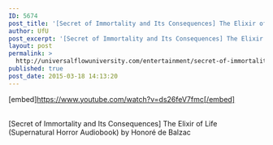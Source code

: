 ```yaml
---
ID: 5674
post_title: '[Secret of Immortality and Its Consequences] The Elixir of Life (Supernatural Horror Audiobook)'
author: UfU
post_excerpt: '[Secret of Immortality and Its Consequences] The Elixir of Life (Supernatural Horror Audiobook) by Honoré de Balzac'
layout: post
permalink: >
  http://universalflowuniversity.com/entertainment/secret-of-immortality-and-its-consequences-the-elixir-of-life-supernatural-horror-audiobook/
published: true
post_date: 2015-03-18 14:13:20
---
```

[embed]https://www.youtube.com/watch?v=ds26feV7fmc[/embed]</br></br>
<p>[Secret of Immortality and Its Consequences] The Elixir of Life (Supernatural Horror Audiobook) by Honoré de Balzac</p>